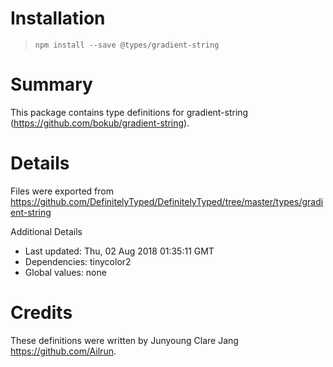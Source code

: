 # Installation
> `npm install --save @types/gradient-string`

# Summary
This package contains type definitions for gradient-string (https://github.com/bokub/gradient-string).

# Details
Files were exported from https://github.com/DefinitelyTyped/DefinitelyTyped/tree/master/types/gradient-string

Additional Details
 * Last updated: Thu, 02 Aug 2018 01:35:11 GMT
 * Dependencies: tinycolor2
 * Global values: none

# Credits
These definitions were written by Junyoung Clare Jang <https://github.com/Ailrun>.
